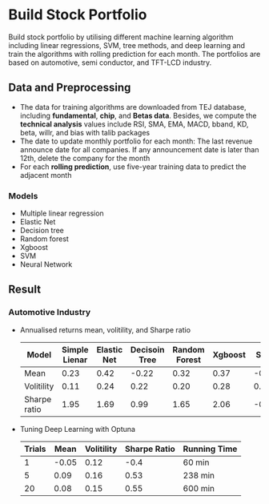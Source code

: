 # Build Stock Portfolio 
<!---🦁🙉😹🧑💗🦁🏋🐱🖼️📝--->


Build stock portfolio by utilising different machine learning algorithm including linear regressions, SVM, tree methods, and deep learning and train the algorithms with rolling prediction for each month. The portfolios are based on automotive, semi conductor, and TFT-LCD industry. 

## Data and Preprocessing
- The data for training algorithms are downloaded from TEJ database, including **fundamental**, **chip**, and **Betas data**. Besides, we compute the **technical analysis** values include RSI, SMA, EMA, MACD, bband, KD, beta, willr, and bias with talib packages
- The date to update monthly portfolio for each month: The last revenue announce date for all companies. If any announcement date is later than 12th, delete the company for the month
- For each **rolling prediction**, use five-year training data to predict the adjacent month

### Models
- Multiple linear regression
- Elastic Net
- Decision tree
- Random forest
- Xgboost
- SVM
- Neural Network

## Result
### Automotive Industry
- Annualised returns mean, volitility, and Sharpe ratio 

    | Model      | Simple Lienar | Elastic Net | Decisoin Tree | Random Forest | Xgboost | SVM   | Deep Learning | Ensemble Voting |
    | -----      | ------------- | ------------| ------------- | --------------| --------| ----  | --------------| ----------------|
    | Mean       | 0.23          | 0.42        | -0.22         | 0.32          | 0.37    | -0.04 | 0.01          |      0.30       |
    |Volitility  | 0.11          | 0.24        | 0.22          | 0.20          | 0.28    | 0.17  | 0.16          |       0.13      |
    |Sharpe ratio| 1.95          | 1.69        | 0.99          | 1.65          | 2.06    | -0.22 | 0.08          |       2.33      |

- Tuning Deep Learning with Optuna
    
    | Trials | Mean | Volitility | Sharpe Ratio | Running Time     |
    | ------ | ---- | ---------- | ------------ | ---------------- |
    | 1      | -0.05 | 0.12      | -0.4         | 60 min           |
    | 5      | 0.09 | 0.16       | 0.53         | 238 min          |
    | 20     | 0.08 | 0.15       | 0.55         | 600 min          |



